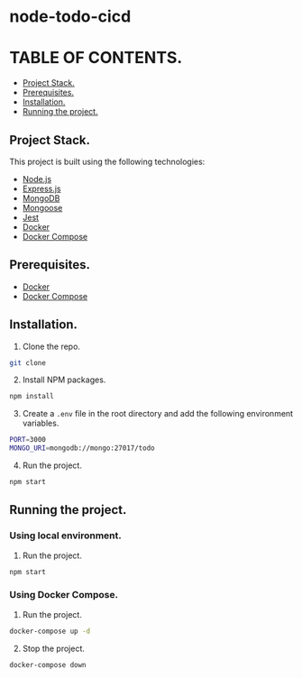 # node-todo-cicd

# TABLE OF CONTENTS.
* [Project Stack.](#project-stack)
* [Prerequisites.](#pre-requisites)
* [Installation.](#installation)
* [Running the project.](#running-the-project)

<!-- About the project -->
## Project Stack.
This project is built using the following technologies:
* [Node.js](https://nodejs.org/en/)
* [Express.js](https://expressjs.com/)
* [MongoDB](https://www.mongodb.com/)
* [Mongoose](https://mongoosejs.com/)
* [Jest](https://jestjs.io/)
* [Docker](https://www.docker.com/)
* [Docker Compose](https://docs.docker.com/compose/)

<!-- Prerequisites -->
## Prerequisites.
* [Docker](https://www.docker.com/)
* [Docker Compose](https://docs.docker.com/compose/)

<!-- Installation -->
## Installation.
1. Clone the repo.
```sh
git clone
```
2. Install NPM packages.
```sh
npm install
```
3. Create a `.env` file in the root directory and add the following environment variables.
```sh
PORT=3000
MONGO_URI=mongodb://mongo:27017/todo
```
4. Run the project.
```sh
npm start
```

<!-- Running the project -->
## Running the project.

### Using local environment.
1. Run the project.
```sh
npm start
```

### Using Docker Compose.
1. Run the project.
```sh
docker-compose up -d
```
2. Stop the project.
```sh
docker-compose down
```
